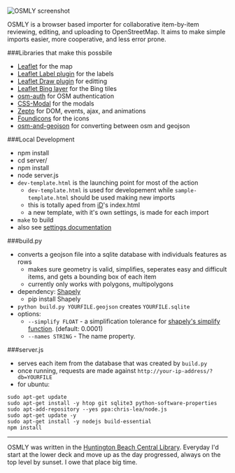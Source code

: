 ![OSMLY screenshot](http://osmly.com/screenshots/example.jpg)

OSMLY is a browser based importer for collaborative item-by-item reviewing, editing, and uploading to OpenStreetMap. It aims to make simple imports easier, more cooperative, and less error prone.

###Libraries that make this possbile
- [Leaflet](leafletjs.com) for the map
- [Leaflet Label plugin](https://github.com/Leaflet/Leaflet.label) for the labels
- [Leaflet Draw plugin](https://github.com/Leaflet/Leaflet.draw) for editting
- [Leaflet Bing layer](https://github.com/shramov/leaflet-plugins/blob/master/layer/tile/Bing.js) for the Bing tiles
- [osm-auth](https://github.com/osmlab/osm-auth) for OSM authentication
- [CSS-Modal](http://drublic.github.io/css-modal/) for the modals
- [Zepto](http://zeptojs.com/) for DOM, events, ajax, and animations
- [Foundicons](http://zurb.com/playground/foundation-icons) for the icons
- [osm-and-geojson](http://github.com/aaronlidman/osm-and-geojson) for converting between osm and geojson

###Local Development
- npm install
- cd server/
- npm install
- node server.js
- `dev-template.html` is the launching point for most of the action
    - `dev-template.html` is used for developement while `sample-template.html` should be used making new imports
    - this is totally aped from [iD](https://github.com/openstreetmap/iD)'s index.html
    - a new template, with it's own settings, is made for each import
- `make` to build
- also see [settings documentation](settings_documentation.md)

###build.py
- converts a geojson file into a sqlite database with individuals features as rows
    - makes sure geometry is valid, simplifies, seperates easy and difficult items, and gets a bounding box of each item
    - currently only works with polygons, multipolygons
- dependency: [Shapely](http://toblerity.org/shapely/)
    - pip install Shapely
- `python build.py YOURFILE.geojson` creates `YOURFILE.sqlite`
- options:
    - `--simplify FLOAT` - a simplification tolerance for [shapely's simplify function](http://toblerity.org/shapely/manual.html#object.simplify). (default: 0.0001)
    - `--names STRING` - The name property.

###server.js
- serves each item from the database that was created by `build.py`
- once running, requests are made against `http://your-ip-address/?db=YOURFILE`
- for ubuntu:
```
sudo apt-get update
sudo apt-get install -y htop git sqlite3 python-software-properties
sudo apt-add-repository --yes ppa:chris-lea/node.js
sudo apt-get update -y
sudo apt-get install -y nodejs build-essential
npm install
```

---
OSMLY was written in the [Huntington Beach Central Library](http://www.flickr.com/search/?w=88017382@N00&q=huntington%20beach%20central%20library). Everyday I'd start at the lower deck and move up as the day progressed, always on the top level by sunset. I owe that place big time.
